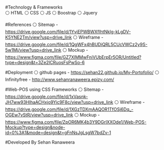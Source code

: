 #Technology & Frameworks<br>
⚪ HTML
⚪ CSS
⚪ JS
⚪ Boostrap
⚪ Jquery

#References
⚪ Sitemap - https://drive.google.com/file/d/1YvjEPWBWXflhtNklg-kLgDV-K5YNE2Tm/view?usp=drive_link
⚪ Wireframe - https://drive.google.com/file/d/1QgWFx4hBUDiQRL5CUcVWCz2y9S-5w1Mj/view?usp=drive_link
⚪ Mockup - https://www.figma.com/file/GZ7XlMMwFniVUbErpEr5OR/Untitled?type=design&t=3Ze2ICRuosFsPwSo-6

#Deployment
⚪ github pages - https://sehan22.github.io/My-Portofolio/
⚪ Infinityfree - http://www.sehanranaweera.epizy.com/

#Web-POS using CSS Frameworks
⚪ Sitemap - https://drive.google.com/file/d/1xVasnk-JH7ww93HIhaACHxjo9Yic9F8c/view?usp=drive_link 
⚪ Wireframe - https://drive.google.com/file/d/1XGzTDXmAAQOR1TfOSj6Dq_-OGEw7vStR/view?usp=drive_link
⚪ Mockup - https://www.figma.com/file/ZpOR6MK4b3Y9DGrlXXOde1/Web-POS-Mockup?type=design&node-id=0%3A1&mode=design&t=gFnNsJgLsgW7bdZv-1

#Developed By Sehan Ranaweera
